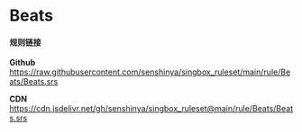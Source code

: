 # Beats

#### 规则链接

**Github**
https://raw.githubusercontent.com/senshinya/singbox_ruleset/main/rule/Beats/Beats.srs

**CDN**
https://cdn.jsdelivr.net/gh/senshinya/singbox_ruleset@main/rule/Beats/Beats.srs